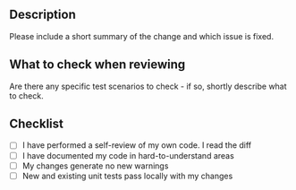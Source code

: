 ## Description

Please include a short summary of the change and which issue is fixed.

## What to check when reviewing

Are there any specific test scenarios to check - if so, shortly describe what to check.

## Checklist

- [ ] I have performed a self-review of my own code. I read the diff
- [ ] I have documented my code in hard-to-understand areas
- [ ] My changes generate no new warnings
- [ ] New and existing unit tests pass locally with my changes
